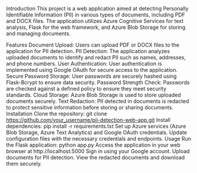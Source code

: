 Introduction
This project is a web application aimed at detecting Personally Identifiable Information (PII) in various types of documents, including PDF and DOCX files. The application utilizes Azure Cognitive Services for text analysis, Flask for the web framework, and Azure Blob Storage for storing and managing documents.

Features
Document Upload: Users can upload PDF or DOCX files to the application for PII detection.
PII Detection: The application analyzes uploaded documents to identify and redact PII such as names, addresses, and phone numbers.
User Authentication: User authentication is implemented using Google OAuth for secure access to the application.
Secure Password Storage: User passwords are securely hashed using Flask-Bcrypt to ensure data security.
Password Strength Check: Passwords are checked against a defined policy to ensure they meet security standards.
Cloud Storage: Azure Blob Storage is used to store uploaded documents securely.
Text Redaction: PII detected in documents is redacted to protect sensitive information before storing or sharing documents.
Installation
Clone the repository: git clone https://github.com/your_username/pii-detection-web-app.git
Install dependencies: pip install -r requirements.txt
Set up Azure services (Azure Blob Storage, Azure Text Analytics) and Google OAuth credentials.
Update configuration files with the necessary credentials and endpoints.
Usage
Run the Flask application: python app.py
Access the application in your web browser at http://localhost:5000
Sign in using your Google account.
Upload documents for PII detection.
View the redacted documents and download them securely.
